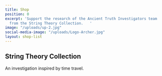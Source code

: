 ```yaml
---
title: Shop
position: 0
excerpt: 'Support the research of the Ancient Truth Investigators team with your purchase
  from the String Theory Collection.   '
image: "/uploads/up-2.jpg"
social-media-image: "/uploads/Logo-Archer.jpg"
layout: shop-list
---
```


## String Theory Collection

An investigation inspired by time travel.  